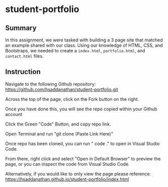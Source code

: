 # student-portfolio

## Summary

In this assignment, we were tasked with building a 3 page site that matched an example shared with our class. Using our knowledge of HTML, CSS, and Bootstraps, we needed to create a `index.html`, `portfolio.html`, and `contact.html` files.

## Instruction

Navigate to the following Github repository:
    https://github.com/hsaddanathan/student-portfolio.git

Across the top of the page, click on the Fork button on the right.

Once you have done this, you will see the repo copied within your Github account

Click the Green "Code" Button, and copy repo link. 

Open Terminal and run "git clone (Paste Link Here)"

Once repo has been cloned, you can run " code ." to open in Visual Studio Code. 

From there, right click and select "Open in Default Browser" to preview the page, or you can inspect the code from Visual Studio Code.

Alternatively, if you would like to only view the page please reference:
    https://hsaddanathan.github.io/student-portfolio/index.html